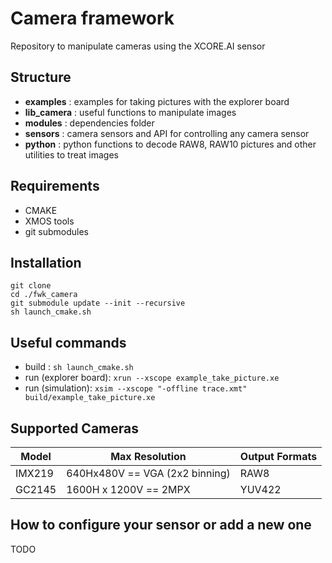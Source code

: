 # Camera framework
Repository to manipulate cameras using the XCORE.AI sensor

## Structure
- **examples**    : examples for taking pictures with the explorer board
- **lib_camera**  : useful functions to manipulate images
- **modules**     : dependencies folder
- **sensors**     : camera sensors and API for controlling any camera sensor
- **python**      : python functions to decode RAW8, RAW10 pictures and other utilities to treat images

## Requirements
- CMAKE
- XMOS tools
- git submodules 

## Installation
```
git clone 
cd ./fwk_camera
git submodule update --init --recursive
sh launch_cmake.sh
```

## Useful commands
- build : ```sh launch_cmake.sh```
- run (explorer board):  ```xrun --xscope example_take_picture.xe```
- run (simulation):  ```xsim --xscope "-offline trace.xmt" build/example_take_picture.xe```

## Supported Cameras

| Model  | Max Resolution | Output Formats
| ------------- | ------------- | ------------- |
| IMX219 | 640Hx480V == VGA (2x2 binning) | RAW8
| GC2145 | 1600H x 1200V == 2MPX | YUV422

## How to configure your sensor or add a new one
TODO
